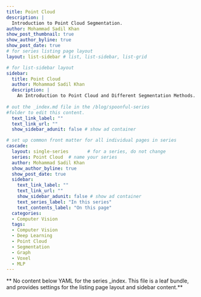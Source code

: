 ```yaml
---
title: Point Cloud
description: |
  Introduction to Point Cloud Segmentation.
author: Mohammad Sadil Khan
show_post_thumbnail: true
show_author_byline: true
show_post_date: true
# for series listing page layout
layout: list-sidebar # list, list-sidebar, list-grid

# for list-sidebar layout
sidebar: 
  title: Point Cloud
  author: Mohammad Sadil Khan
  description: |
    An Introduction to Point Cloud and Different Segmentation Methods.
    
# out the _index.md file in the /blog/spoonful-series
#folder to edit this content.
  text_link_label: ""
  text_link_url: ""
  show_sidebar_adunit: false # show ad container

# set up common front matter for all individual pages in series
cascade:
  layout: single-series       # for a series, do not change
  series: Point Cloud  # name your series
  author: Mohammad Sadil Khan
  show_author_byline: true
  show_post_date: true
  sidebar:
    text_link_label: ""
    text_link_url: ""
    show_sidebar_adunit: false # show ad container
    text_series_label: "In this series" 
    text_contents_label: "On this page" 
  categories:
  - Computer Vision
  tags:
  - Computer Vision
  - Deep Learning
  - Point Cloud
  - Segmentation
  - Graph 
  - Voxel
  - MLP
---
```


** No content below YAML for the series _index. This file is a leaf bundle, and provides settings for the listing page layout and sidebar content.**
